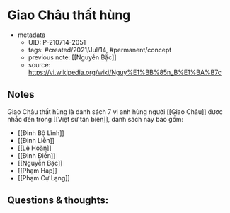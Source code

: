 # Giao Châu thất hùng

- metadata
	- UID: P-210714-2051
	- tags: #created/2021/Jul/14, #permanent/concept 
	- previous note: [[Nguyễn Bặc]]
	- source: https://vi.wikipedia.org/wiki/Nguy%E1%BB%85n_B%E1%BA%B7c

## Notes
Giao Châu thất hùng là danh sách 7 vị anh hùng người [[Giao Châu]] được nhắc đến trong [[Việt sử tân biên]], danh sách này bao gồm:
- [[Đinh Bộ Lĩnh]]
- [[Đinh Liễn]]
- [[Lê Hoàn]]
- [[Đinh Điền]]
- [[Nguyễn Bặc]]
- [[Phạm Hạp]]
- [[Phạm Cự Lạng]]

## Questions & thoughts:

